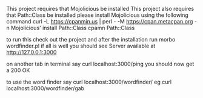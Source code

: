 This project requires that Mojolicious be installed 
This project also requires that Path::Class be installed 
please install Mojolicious using the following command 
curl -L https://cpanmin.us | perl - -M https://cpan.metacpan.org -n Mojolicious'
install Path::Class 
cpamn Path::Class 

to run this check out the project and after the installation 
run morbo wordfinder.pl 
if all is well you should see 
Server available at http://127.0.0.1:3000 

on another tab in terminal say 
curl localhost:3000/ping 
you should now get a 200 OK

to use the word finder say 
curl localhost:3000/wordfinder/<characrers>
 eg  curl localhost:3000/wordfinder/gab  
